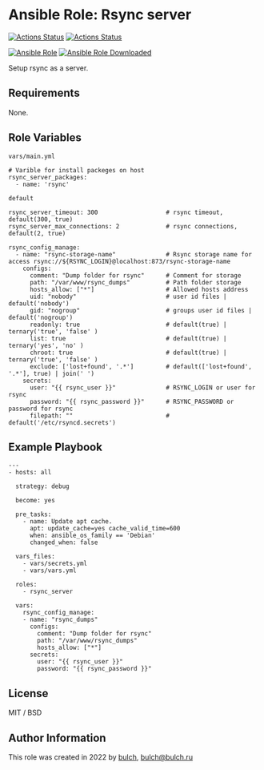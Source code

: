 # Ansible Role: Rsync server


[![Actions Status](https://github.com/bulch/ansible-role-rsync-server/actions/workflows/ci.yml/badge.svg)](https://github.com/bulch/ansible-role-rsync-server/actions) [![Actions Status](https://github.com/bulch/ansible-role-rsync-server/actions/workflows/release.yml/badge.svg)](https://github.com/bulch/ansible-role-rsync-server/actions)

[![Ansible Role](https://img.shields.io/ansible/role/61117?style=for-the-badge)](https://galaxy.ansible.com/bulch/rsync_server/) [![Ansible Role Downloaded](https://img.shields.io/ansible/role/d/61117?style=for-the-badge)](https://galaxy.ansible.com/bulch/rsync_server/)

Setup rsync as a server.

## Requirements

None.

## Role Variables

`vars/main.yml`

```
# Varible for install packeges on host
rsync_server_packages:
  - name: 'rsync'
```

`default`
```
rsync_server_timeout: 300                   # rsync timeout, default(300, true)
rsync_server_max_connections: 2             # rsync connections, default(2, true)

rsync_config_manage:
  - name: "rsync-storage-name"              # Rsync storage name for access rsync://${RSYNC_LOGIN}@localhost:873/rsync-storage-name
    configs:
      comment: "Dump folder for rsync"      # Comment for storage
      path: "/var/www/rsync_dumps"          # Path folder storage
      hosts_allow: ["*"]                    # Allowed hosts address
      uid: "nobody"                         # user id files | default('nobody')
      gid: "nogroup"                        # groups user id files | default('nogroup')
      readonly: true                        # default(true) | ternary('true', 'false' )
      list: true                            # default(true) | ternary('yes', 'no' )
      chroot: true                          # default(true) | ternary('true', 'false' )
      exclude: ['lost+found', '.*']         # default(['lost+found', '.*'], true) | join(' ')
    secrets:
      user: "{{ rsync_user }}"              # RSYNC_LOGIN or user for rsync
      password: "{{ rsync_password }}"      # RSYNC_PASSWORD or password for rsync
      filepath: ""                          # default('/etc/rsyncd.secrets')
```

## Example Playbook

```
---
- hosts: all

  strategy: debug

  become: yes

  pre_tasks:
    - name: Update apt cache.
      apt: update_cache=yes cache_valid_time=600
      when: ansible_os_family == 'Debian'
      changed_when: false

  vars_files:
    - vars/secrets.yml
    - vars/vars.yml

  roles:
    - rsync_server

  vars:
    rsync_config_manage:
    - name: "rsync_dumps"
      configs:
        comment: "Dump folder for rsync"
        path: "/var/www/rsync_dumps"
        hosts_allow: ["*"]
      secrets:
        user: "{{ rsync_user }}"
        password: "{{ rsync_password }}"

```

## License

MIT / BSD

## Author Information

This role was created in 2022 by [bulch](https://bulch.ru), <bulch@bulch.ru>
